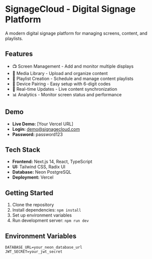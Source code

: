 # SignageCloud - Digital Signage Platform

A modern digital signage platform for managing screens, content, and playlists.

## Features

- 📺 Screen Management - Add and monitor multiple displays
- 📁 Media Library - Upload and organize content
- 🎵 Playlist Creation - Schedule and manage content playlists
- 📱 Device Pairing - Easy setup with 6-digit codes
- 🔄 Real-time Updates - Live content synchronization
- 📊 Analytics - Monitor screen status and performance

## Demo

- **Live Demo:** [Your Vercel URL]
- **Login:** demo@signagecloud.com
- **Password:** password123

## Tech Stack

- **Frontend:** Next.js 14, React, TypeScript
- **UI:** Tailwind CSS, Radix UI
- **Database:** Neon PostgreSQL
- **Deployment:** Vercel

## Getting Started

1. Clone the repository
2. Install dependencies: `npm install`
3. Set up environment variables
4. Run development server: `npm run dev`

## Environment Variables

```env
DATABASE_URL=your_neon_database_url
JWT_SECRET=your_jwt_secret
